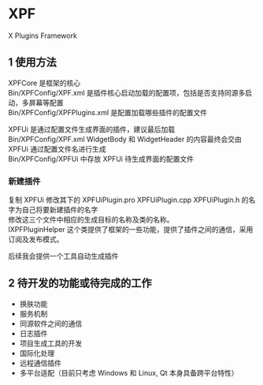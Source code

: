 # XPF

X Plugins Framework

## 1 使用方法

XPFCore 是框架的核心  
Bin/XPFConfig/XPF.xml 是插件核心启动加载的配置项，包括是否支持同源多启动，多屏幕等配置  
Bin/XPFConfig/XPFPlugins.xml 是配置加载哪些插件的配置文件  

XPFUi 是通过配置文件生成界面的插件，建议最后加载  
Bin/XPFConfig/XPF.xml WidgetBody 和 WidgetHeader 的内容最终会交由 XPFUi 通过配置文件名进行生成  
Bin/XPFConfig/XPFUi 中存放 XPFUi 待生成界面的配置文件  

### 新建插件

复制 XPFUi 修改其下的 XPFUiPlugin.pro XPFUiPlugin.cpp XPFUiPlugin.h 的名字为自己将要新建插件的名字  
修改这三个文件中相应的生成目标的名称及类的名称。  
IXPFPluginHelper 这个类提供了框架的一些功能，提供了插件之间的通信，采用订阅及发布模式。  

后续我会提供一个工具自动生成插件  

## 2 待开发的功能或待完成的工作

* 换肤功能
* 服务机制
* 同源软件之间的通信
* 日志插件
* 项目生成工具的开发
* 国际化处理
* 远程通信插件
* 多平台适配（目前只考虑 Windows 和 Linux, Qt 本身具备跨平台特性）
